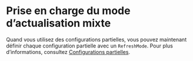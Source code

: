 # <a name="support-for-mixed-refreshmode"></a>Prise en charge du mode d’actualisation mixte

Quand vous utilisez des configurations partielles, vous pouvez maintenant définir chaque configuration partielle avec un `RefreshMode`. Pour plus d’informations, consultez [Configurations partielles](https://msdn.microsoft.com/powershell/dsc/partialconfigs).


